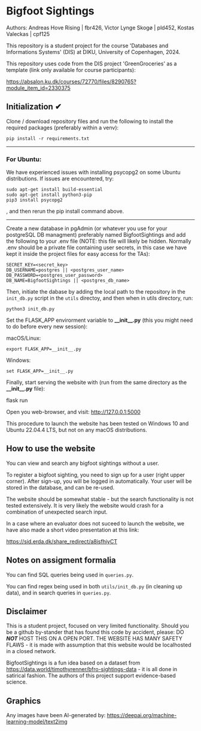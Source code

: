 # Bigfoot Sightings

Authors: Andreas Hove Rising | fbr426, Victor Lynge Skogø | pld452,  Kostas Valeckas | cpf125 

This repository is a student project for the course 'Databases and Informations Systems' (DIS) at
DIKU, University of Copenhagen, 2024.

This repository uses code from the DIS project 'GreenGroceries' 
as a template (link only available for course participants): 

https://absalon.ku.dk/courses/72770/files/8290765?module_item_id=2330375


## Initialization ✔

Clone / download repository files and run the following to install the required packages (preferably within a venv):

    pip install -r requirements.txt
-------------------------------------

### For Ubuntu:

We have experienced issues with installing psycopg2 on some Ubuntu distributions. If issues are encountered, try:

	sudo apt-get install build-essential
	sudo apt-get install python3-pip
	pip3 install psycopg2

, and then rerun the pip install command above.

------------------------------------

Create a new database in pgAdmin (or whatever you use for your postgreSQL DB managment) preferably named BigfootSightings and add the following to your .env file 
(NOTE: this file will likely be hidden. Normally .env should be a private file containing user secrets, in this
case we have kept it inside the project files for easy
access for the TAs):

    SECRET_KEY=<secret_key>
    DB_USERNAME=postgres || <postgres_user_name>
    DB_PASSWORD=<postgres_user_password>
    DB_NAME=BigfootSightings || <postgres_db_name>
    
 Then, initiate the dabase by adding the local path to the repository in the `init_db.py` script in the `utils` directoy, and then when in utils directory, run:
 
    python3 init_db.py

Set the FLASK\_APP envirorment variable to __\_\_init\_\_.py__ (this you might need to do before every new session): 

macOS/Linux:

	export FLASK_APP=__init__.py

Windows:

	set FLASK_APP=__init__.py
 	
Finally, start serving the website with (run from the same directory as the __\_\_init\_\_.py__ file):

  flask run

Open you web-browser, and visit:
  http://127.0.0.1:5000

This procedure to launch the website has been tested on Windows 10 and Ubuntu 22.04.4 LTS, but not on any macOS distributions.


## How to use the website

You can view and search any bigfoot sightings without a user. 

To register a bigfoot sighting, you need to sign up for a user (right upper corner).
After sign-up, you will be logged in automatically. Your user will be stored
in the database, and can be re-used.

The website should be somewhat stable - but the search functionality is not
tested extensively. It is very likely the website would crash for a combination
of unexpected search input.

In a case where an evaluator does not suceed to launch the website, we have also made a short video presentation at this link:

https://sid.erda.dk/share_redirect/a8isfhiyCT

## Notes on assigment formalia

You can find SQL queries being used in `queries.py`.

You can find regex being used in both `utils/init_db.py` (in cleaning up data), and in search queries in `queries.py`.


## Disclaimer

This is a student project, focused on very limited functionality.
Should you be a github by-stander that has found this code by accident, please: 
DO ***NOT*** HOST THIS ON A OPEN PORT. THE WEBSITE HAS MANY SAFETY FLAWS - 
it is made with assumption that this website would be localhosted in a closed network. 

BigfootSightings is a fun idea based on a dataset from https://data.world/timothyrenner/bfro-sightings-data - it is all done in satirical fashion. The authors of this project
support evidence-based science.


## Graphics

Any images have been AI-generated by: https://deepai.org/machine-learning-model/text2img



